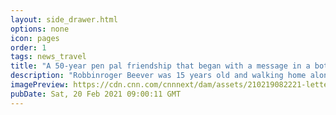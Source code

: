 ```yaml
---
layout: side_drawer.html
options: none
icon: pages
order: 1
tags: news_travel
title: "A 50-year pen pal friendship that began with a message in a bottle"
description: "Robbinroger Beever was 15 years old and walking home along a beach in Liberia, West Africa. "
imagePreview: https://cdn.cnn.com/cnnnext/dam/assets/210219082221-letter-selection-edit-video-synd-2.jpg
pubDate: Sat, 20 Feb 2021 09:00:11 GMT
---
```


